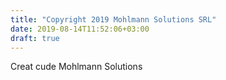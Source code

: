 ```yaml
---
title: "Copyright 2019 Mohlmann Solutions SRL"
date: 2019-08-14T11:52:06+03:00
draft: true
---
```

Creat cu<span class="text-danger fas fa-heart mx-4"></span>de Mohlmann Solutions